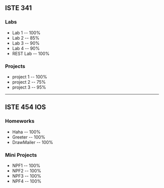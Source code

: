 ## ISTE 341
### Labs
- Lab 1 -- 100%
- Lab 2 -- 85%
- Lab 3 -- 90%
- Lab 4 -- 90%
- REST Lab -- 100%

### Projects 
- project 1 -- 100%
- project 2 -- 75%
- project 3 -- 95%
--------
## ISTE 454 IOS
### Homeworks
- Haha -- 100%
- Greeter -- 100%
- DrawMailer -- 100%

### Mini Projects
- NPF1 -- 100%
- NPF2 -- 100%
- NPF3 -- 100%
- NPF4 -- 100%


